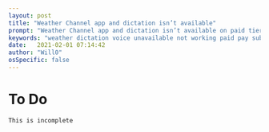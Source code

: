```yaml
---
layout: post
title: "Weather Channel app and dictation isn’t available"
prompt: "Weather Channel app and dictation isn’t available on paid tier"
keywords: "weather dictation voice unavailable not working paid pay subscribed tier"
date:   2021-02-01 07:14:42
author: "Will0"
osSpecific: false
---
```


# To Do

    This is incomplete